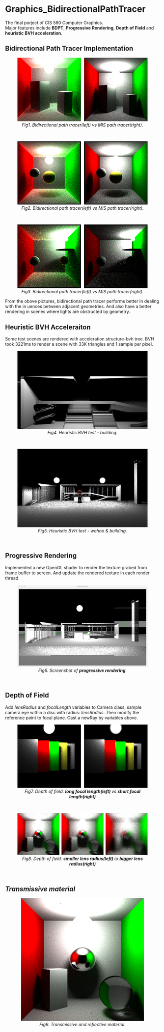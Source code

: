 # Graphics_BidirectionalPathTracer

The final porject of CIS 560 Computer Graphics.<br>
Major features include **BDPT**,  **Progressive Rendering**, **Depth of Field** and **heuristic BVH acceleration**.

## Bidirectional Path Tracer Implementation
<figure align="middle">
  <img src="Rendering/bdpt1.png">
  <figcaption><em>Fig1. Bidirectional path tracer(left) vs MIS path tracer(right).</em></figcaption>
</figure>
<br>
<figure align="middle">
  <img src="Rendering/bdpt2.png">
  <figcaption><em>Fig2. Bidirectional path tracer(left) vs MIS path tracer(right).</em></figcaption>
</figure>
<br>
<figure align="middle">
  <img src="Rendering/bdpt3.png">
  <figcaption><em>Fig3. Bidirectional path tracer(left) vs MIS path tracer(right).</em></figcaption>
</figure>
From the obove pictures, bidirectional path tracer performs better in dealing with the in
uences
between adjacent geometries. And also have a better rendering in scenes where lights are obstructed
by geometry.
<br>

## Heuristic BVH Acceleraiton
Some test scenes are rendered with acceleration structure-bvh tree.
BVH took 3221ms to render a scene with 33K triangles and 1 sample per pixel.
<figure align="middle">
  <img src="Rendering/BVHTest/building1.bmp">
  <figcaption><em>Fig4. Heuristic BVH test - building.</em></figcaption>
</figure>
<br>
<figure align="middle">
  <img src="Rendering/BVHTest/wahoo.bmp">
  <figcaption><em>Fig5. Heuristic BVH test - wahoo &amp; building.</em></figcaption>
</figure>
<br>

## Progressive Rendering
Implemented a new OpenGL shader to render the texture grabed from frame buffer to screen. And update the rendered texture in each render thread.
<figure align="middle">
  <img src="Rendering/ProgressiveRender/screenshot.tiff">
  <figcaption><em>Fig6. Screenshot of <b>progressive rendering</b>.</em></figcaption>
</figure>
<br>

## Depth of Field
Add *lensRadius* and *focalLength* variables to Camera class, sample camera.eye within a disc with radius: *lensRadius*. Then modify the reference point to focal plane. Cast a newRay by variables
above.
<figure align="middle">
  <img src="Rendering/dof1.png">
  <figcaption><em>Fig7. Depth of field. <b>long focal length(left) </b> vs <b>short focal length(right)</b></figcaption>
</figure>
<br>
<figure align="middle">
  <img src="Rendering/dof2.png">
  <figcaption><em>Fig8. Depth of field. <b>smaller lens radius(left) </b> to <b>bigger lens radius(right)</b></figcaption>
</figure>
<br>

## Transmissive material
<figure align="middle">
  <img src="Rendering/transmissive/cube_ball.bmp">
  <figcaption><em>Fig9. Transmissive and reflective material.</em></figcaption>
</figure>
<br>